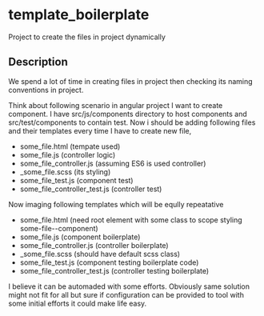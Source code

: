 # template_boilerplate
Project to create the files in project dynamically


## Description
We spend a lot of time in creating files in project then checking its naming conventions in project. 

Think about following scenario in angular project I want to create component. I have src/js/components directory to host components and src/test/components to contain test. Now i should be adding following files and their templates every time I have to create new file,

+ some_file.html (tempate used)
+ some_file.js (controller logic)
+ some_file_controller.js (assuming ES6 is used controller)
+ _some_file.scss (its styling)
+ some_file_test.js (component test)
+ some_file_controller_test.js (controller test)

Now imaging following templates which will be eqully repeatative
+ some_file.html (need root element with some class to scope styling some-file--component)
+ some_file.js (component boilerplate)
+ some_file_controller.js (controller boilerplate)
+ _some_file.scss (should have default scss class)
+ some_file_test.js (component testing boilerplate code)
+ some_file_controller_test.js (controller testing boilerplate)

I believe it can be automaded with some efforts. Obviously same solution might not fit for all but sure if configuration can be provided to tool with some initial efforts it could make life easy.

